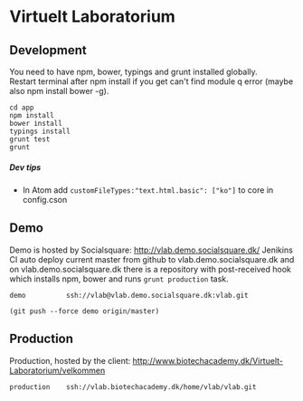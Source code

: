 # Virtuelt Laboratorium

## Development

You need to have npm, bower, typings and grunt installed globally.  
Restart terminal after npm install if you get can't find module q error (maybe also npm install bower -g).

```
cd app
npm install
bower install
typings install
grunt test
grunt
```

##### Dev tips

* In Atom add `customFileTypes:"text.html.basic": ["ko"]` to core in config.cson

## Demo

Demo is hosted by Socialsquare: http://vlab.demo.socialsquare.dk/
Jenikins CI auto deploy current master from github to vlab.demo.socialsquare.dk
and on vlab.demo.socialsquare.dk there is a repository with post-received hook
which installs npm, bower and runs `grunt production` task.

	demo          ssh://vlab@vlab.demo.socialsquare.dk:vlab.git

	(git push --force demo origin/master)

## Production

Production, hosted by the client: http://www.biotechacademy.dk/Virtuelt-Laboratorium/velkommen

	production    ssh://vlab.biotechacademy.dk/home/vlab/vlab.git
